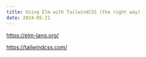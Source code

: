 ```yaml
---
title: Using Elm with TailwindCSS (the right way)
date: 2024-05-21
---
```



https://elm-lang.org/

https://tailwindcss.com/


